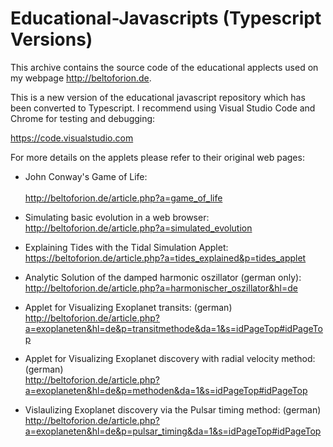 # Educational-Javascripts (Typescript Versions)

This archive contains the source code of the educational applects used on my webpage http://beltoforion.de. 

This is a new version of the educational javascript repository which has been converted to Typescript. I recommend using Visual Studio Code and Chrome for testing and debugging:

https://code.visualstudio.com

For more details on the applets please refer to their original web pages:

- John Conway's Game of Life:<br/>		
http://beltoforion.de/article.php?a=game_of_life	

- Simulating basic evolution in a web browser:<br/>
http://beltoforion.de/article.php?a=simulated_evolution

- Explaining Tides with the Tidal Simulation Applet:<br/>
https://beltoforion.de/article.php?a=tides_explained&p=tides_applet

- Analytic Solution of the damped harmonic oszillator (german only):<br/>
http://beltoforion.de/article.php?a=harmonischer_oszillator&hl=de

- Applet for Visualizing Exoplanet transits: (german)<br/>
http://beltoforion.de/article.php?a=exoplaneten&hl=de&p=transitmethode&da=1&s=idPageTop#idPageTop

- Applet for Visualizing Exoplanet discovery with radial velocity method: (german)<br/>
http://beltoforion.de/article.php?a=exoplaneten&hl=de&p=methoden&da=1&s=idPageTop#idPageTop

- Vislaulizing Exoplanet discovery via the Pulsar timing method: (german)<br/>
http://beltoforion.de/article.php?a=exoplaneten&hl=de&p=pulsar_timing&da=1&s=idPageTop#idPageTop
